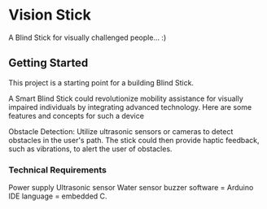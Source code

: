 # Vision Stick

A Blind Stick for visually challenged people... :)

## Getting Started

This project is a starting point for a building Blind Stick.

A Smart Blind Stick could revolutionize mobility assistance for visually impaired individuals by integrating advanced technology. Here are some features and concepts for such a device


Obstacle Detection: Utilize ultrasonic sensors or cameras to detect obstacles in the user's path. The stick could then provide haptic feedback, such as vibrations, to alert the user of obstacles.

### Technical Requirements

Power supply
Ultrasonic sensor
Water sensor
buzzer
software = Arduino IDE
language = embedded C.


